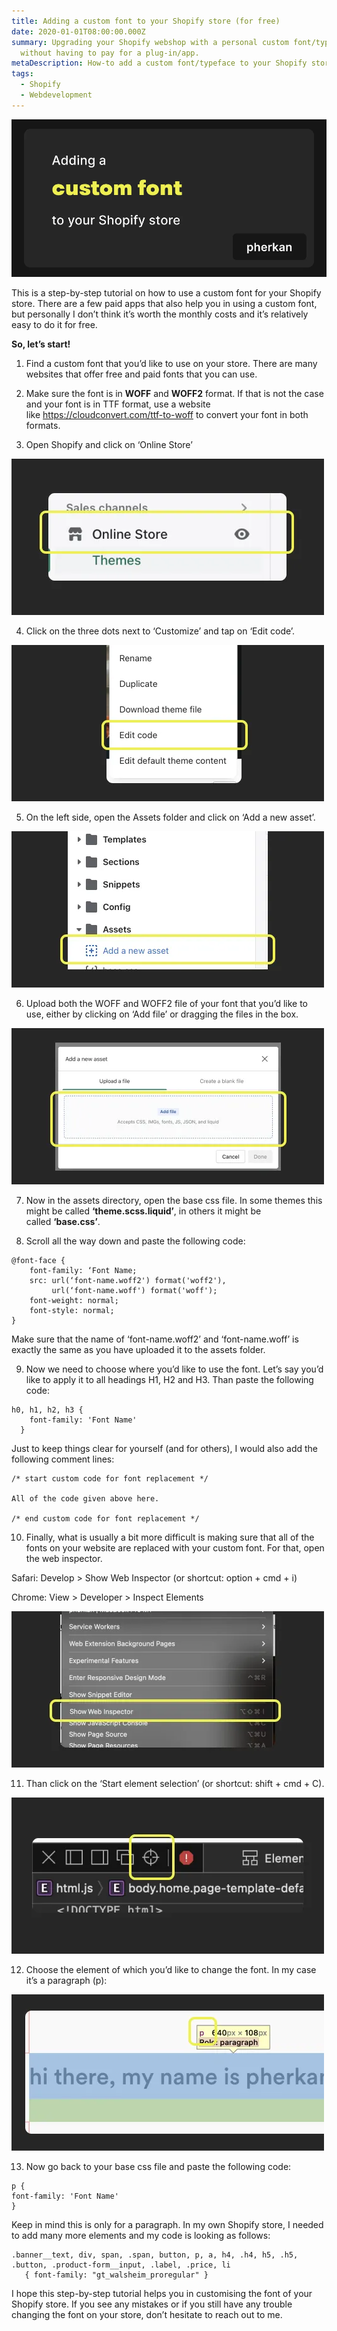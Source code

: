 ```yaml
---
title: Adding a custom font to your Shopify store (for free)
date: 2020-01-01T08:00:00.000Z
summary: Upgrading your Shopify webshop with a personal custom font/typeface,
  without having to pay for a plug-in/app.
metaDescription: How-to add a custom font/typeface to your Shopify store (for free).
tags:
  - Shopify
  - Webdevelopment
---
```

![Thumbnail showing the text: adding a custom font to your shopify store.](/src/assets/img/shopify_font2.webp)

This is a step-by-step tutorial on how to use a custom font for your Shopify store. There are a few paid apps that also help you in using a custom font, but personally I don’t think it’s worth the monthly costs and it’s relatively easy to do it for free.

**So, let’s start!**

1. Find a custom font that you’d like to use on your store. There are many websites that offer free and paid fonts that you can use.
2. Make sure the font is in **WOFF** and **WOFF2** format. If that is not the case and your font is in TTF format, use a website like <https://cloudconvert.com/ttf-to-woff> to convert your font in both formats.

3. Open Shopify and click on ‘Online Store’

![A screenshot showing ‘Online Store’ below Sales Channels](/src/assets/img/shopify_font3.webp)

4. Click on the three dots next to ‘Customize’ and tap on ‘Edit code’.

![A screenshot showing a pop-up with ‘Edit code’ which is located below ‘Download theme file’](/src/assets/img/shopify_font4.webp)

5. On the left side, open the Assets folder and click on ‘Add a new asset’.

![Screenshot showing folders with below the ‘Assets’ stating ‘Add a new asset’.](/src/assets/img/shopify_font5.webp)

6. Upload both the WOFF and WOFF2 file of your font that you’d like to use, either by clicking on ‘Add file’ or dragging the files in the box.

![Screenshot showing the option to ‘Add file’](/src/assets/img/shopify_font6.webp)

7. Now in the assets directory, open the base css file. In some themes this might be called **‘theme.scss.liquid’**, in others it might be called **‘base.css’**.

8. Scroll all the way down and paste the following code:

```
@font-face {
    font-family: ‘Font Name;
    src: url(‘font-name.woff2') format('woff2'),
         url(‘font-name.woff') format('woff');
    font-weight: normal;
    font-style: normal;
}
```

Make sure that the name of ‘font-name.woff2’ and ‘font-name.woff’ is exactly the same as you have uploaded it to the assets folder.

9. Now we need to choose where you’d like to use the font. Let’s say you’d like to apply it to all headings H1, H2 and H3. Than paste the following code:

```
h0, h1, h2, h3 {
    font-family: 'Font Name'
  }
```

Just to keep things clear for yourself (and for others), I would also add the following comment lines:

```
/* start custom code for font replacement */

All of the code given above here.

/* end custom code for font replacement */
```

10. Finally, what is usually a bit more difficult is making sure that all of the fonts on your website are replaced with your custom font. For that, open the web inspector.

Safari: Develop > Show Web Inspector (or shortcut: option + cmd + i)

Chrome: View > Developer > Inspect Elements

![Screenshot showing Web Inspector on Safari](/src/assets/img/shopify_font7.webp)

11. Than click on the ‘Start element selection’ (or shortcut: shift + cmd + C).

![Screenshot showing the icon for start element section.](/src/assets/img/shopify_font8.webp)

12. Choose the element of which you’d like to change the font. In my case it’s a paragraph (p):

![Screenshot showing a text and the start element selection shows it’s a paragraph.](/src/assets/img/shopify_font9.webp)

13. Now go back to your base css file and paste the following code:

```
p {
font-family: 'Font Name'
}
```

Keep in mind this is only for a paragraph. In my own Shopify store, I needed to add many more elements and my code is looking as follows:

```
.banner__text, div, span, .span, button, p, a, h4, .h4, h5, .h5, .button, .product-form__input, .label, .price, li
   { font-family: "gt_walsheim_proregular" }
```

I hope this step-by-step tutorial helps you in customising the font of your Shopify store. If you see any mistakes or if you still have any trouble changing the font on your store, don’t hesitate to reach out to me.